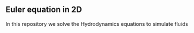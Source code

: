 ## Euler equation in 2D

In this repository we solve the Hydrodynamics equations to simulate fluids
